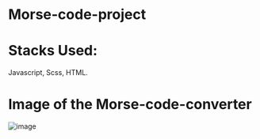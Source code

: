 # Morse-code-project

# Stacks Used:
Javascript, Scss, HTML. 

 # Image of the Morse-code-converter
![image](https://user-images.githubusercontent.com/79642065/201780153-e27d01b2-2732-43c8-8137-c1ccbb6aef06.png)

